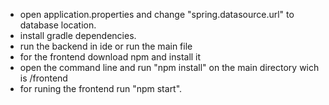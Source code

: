 - open application.properties and change "spring.datasource.url" to database location.
- install gradle dependencies.
- run the backend in ide or run the main file
- for the frontend download npm and install it
- open the command line and run "npm install" on the main directory wich is /frontend
- for runing the frontend run "npm start".
